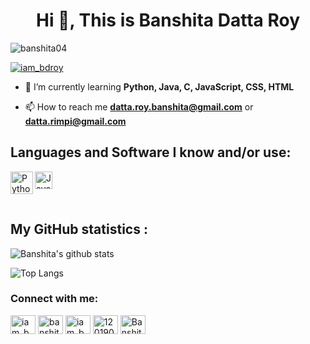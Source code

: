 <h1 align="center">Hi 👋, This is Banshita Datta Roy</h1>

<p align="left"> <img src="https://komarev.com/ghpvc/?username=banshita04&label=Profile%20views&color=0e75b6&style=flat" alt="banshita04" /> </p>

<p align="left"> <a href="https://twitter.com/iam_bdroy" target="blank"><img src="https://img.shields.io/twitter/follow/iam_bdroy?logo=twitter&style=for-the-badge" alt="iam_bdroy" /></a> </p>

- 🌱 I’m currently learning **Python, Java, C, JavaScript, CSS, HTML**

- 📫 How to reach me **datta.roy.banshita@gmail.com** or **datta.rimpi@gmail.com**


## Languages and Software I know and/or use:


<img align="left" alt="Python" width="36px" src="https://user-images.githubusercontent.com/55111154/100546857-8ba9c700-3289-11eb-9627-ae469441946b.png" />

<img align="left" alt="Java" width="28px" src= "https://user-images.githubusercontent.com/55111154/100549990-ab96b600-329c-11eb-865d-419e80f8b710.png"/>

<br/>
<br/>
<br/>

## My GitHub statistics : 

![Banshita's github stats](https://github-readme-stats.vercel.app/api?username=banshita04&count_private=true&show_icons=True&theme=gotham)

![Top Langs](https://github-readme-stats.vercel.app/api/top-langs/?username=banshita04&hide=MATLAB&exclude_repo=dotfiles)


<h3 align="left">Connect with me:</h3>
<p align="left">
<a href="https://twitter.com/iam_bdroy" target="blank"><img align="center" src="https://cdn.jsdelivr.net/npm/simple-icons@3.0.1/icons/twitter.svg" alt="iam_bdroy" height="30" width="40" /></a>
<a href="https://www.linkedin.com/in/banshita-datta-roy-154bb9184/" target="blank"><img align="center" src="https://cdn.jsdelivr.net/npm/simple-icons@3.0.1/icons/linkedin.svg" alt="banshita-datta-roy-154bb9184/" height="30" width="40" /></a>
<a href="https://instagram.com/iam_bdroy" target="blank"><img align="center" src="https://cdn.jsdelivr.net/npm/simple-icons@3.0.1/icons/instagram.svg" alt="iam_bdroy" height="30" width="40" /></a>
<a href="https://www.hackerrank.com/12019009023018_H" target="blank"><img align="center" src="https://cdn.jsdelivr.net/npm/simple-icons@3.0.1/icons/hackerrank.svg" alt="12019009023018_H" height="30" width="40" /></a>
  <a href="https://www.facebook.com/banshita.roy" target="blank"><img align="center" src="https://cdn.jsdelivr.net/npm/simple-icons@3.0.1/icons/facebook.svg" alt="Banshita Datta Roy" height="30" width="40" /></a>
</p>
